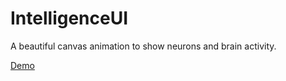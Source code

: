 # IntelligenceUI
A beautiful canvas animation to show neurons and brain activity.

[Demo](https://riteshkukreja.github.io/IntelligenceUI/)
